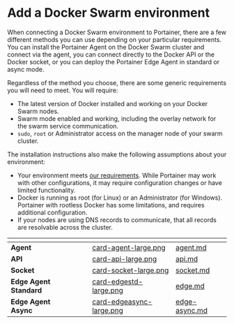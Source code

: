 # Add a Docker Swarm environment

When connecting a Docker Swarm environment to Portainer, there are a few different methods you can use depending on your particular requirements. You can install the Portainer Agent on the Docker Swarm cluster and connect via the agent, you can connect directly to the Docker API or the Docker socket, or you can deploy the Portainer Edge Agent in standard or async mode.

Regardless of the method you choose, there are some generic requirements you will need to meet. You will require:

* The latest version of Docker installed and working on your Docker Swarm nodes.
* Swarm mode enabled and working, including the overlay network for the swarm service communication.
* `sudo`, `root` or Administrator access on the manager node of your swarm cluster.

The installation instructions also make the following assumptions about your environment:

* Your environment meets [our requirements](../../../../getting-started/requirements-and-prerequisites.md). While Portainer may work with other configurations, it may require configuration changes or have limited functionality.
* Docker is running as root (for Linux) or an Administrator (for Windows). Portainer with rootless Docker has some limitations, and requires additional configuration.
* If your nodes are using DNS records to communicate, that all records are resolvable across the cluster.

<table data-view="cards"><thead><tr><th></th><th></th><th></th><th data-hidden data-card-cover data-type="files"></th><th data-hidden data-card-target data-type="content-ref"></th></tr></thead><tbody><tr><td><strong>Agent</strong></td><td></td><td></td><td><a href="../../../../.gitbook/assets/card-agent-large.png">card-agent-large.png</a></td><td><a href="agent.md">agent.md</a></td></tr><tr><td><strong>API</strong></td><td></td><td></td><td><a href="../../../../.gitbook/assets/card-api-large.png">card-api-large.png</a></td><td><a href="api.md">api.md</a></td></tr><tr><td><strong>Socket</strong></td><td></td><td></td><td><a href="../../../../.gitbook/assets/card-socket-large.png">card-socket-large.png</a></td><td><a href="socket.md">socket.md</a></td></tr><tr><td><strong>Edge Agent Standard</strong></td><td></td><td></td><td><a href="../../../../.gitbook/assets/card-edgestd-large.png">card-edgestd-large.png</a></td><td><a href="edge.md">edge.md</a></td></tr><tr><td><strong>Edge Agent Async</strong></td><td></td><td></td><td><a href="../../../../.gitbook/assets/card-edgeasync-large.png">card-edgeasync-large.png</a></td><td><a href="edge-async.md">edge-async.md</a></td></tr></tbody></table>
